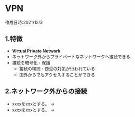 # VPN
作成日時:2021/12/3

## 1.特徴
* **Virtual Private Network**
* ネットワーク外からプライベートなネットワークへ接続できる
* 接続を暗号化・保護
  * 接続の検閲・傍受の対策が行われている
  * 国外からでもアクセスすることができる

## 2.ネットワーク外からの接続
* xxxxをxxxとする。
→
* xxxxをxxxとする。
→
